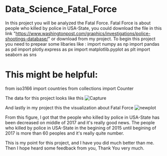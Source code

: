 # Data_Science_Fatal_Force

In this project you will be analyzed the Fatal Force. Fatal Force is about people who killed by police in USA-State, you could download the file in this link "https://www.washingtonpost.com/graphics/investigations/police-shootings-database/" or download from my project. 
To begin this project you need to prepear some libaries like :
import numpy as np
import pandas as pd
import plotly.express as px
import matplotlib.pyplot as plt
import seaborn as sns

# This might be helpful:
from iso3166 import countries
from collections import Counter

The data for this project looks like this
![Capture](https://user-images.githubusercontent.com/82921056/138310789-c066e6c5-0a08-4447-adb8-e5eee78796e0.JPG)
<!-- Sorry couldn't screen shoot all the data -->

And lastly in my project this the visualization about Fatal Force
![newplot](https://user-images.githubusercontent.com/82921056/138311085-79ebf904-e16c-436c-a02e-e669a10effcc.png)
<!-- This one of my visualization -->
From this figure, I got that the people who killed by police in USA-State has been decreased on middle of 2017 and it's really good news. The people who killed by police in USA-State in the begining of 2015 until begining of 2017 is more than 60 peoples and it's really quite number.

This is my point for this project, and I have you did much better than me. Then I hope heard some feedback from you, Thank You very much.
<!-- If there any misspell or not good explanation, I'm really sorry -->
